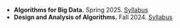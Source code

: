 * **Algorithms for Big Data.** Spring 2025. [Syllabus](/teaching/2025-spring-TA)
* **Design and Analysis of Algorithms.** Fall 2024. [Syllabus](/teaching/2024-autumn-TA)

